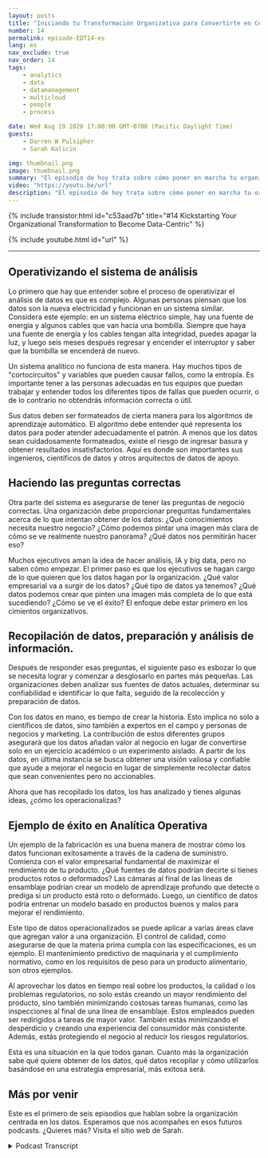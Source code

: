 ```yaml
---
layout: posts
title: "Iniciando tu Transformación Organizativa para Convertirte en Centrado en Datos"
number: 14
permalink: episode-EDT14-es
lang: es
nav_exclude: true
nav_order: 14
tags:
    - analytics
    - data
    - datamanagement
    - multicloud
    - people
    - process

date: Wed Aug 19 2020 17:00:00 GMT-0700 (Pacific Daylight Time)
guests:
    - Darren W Pulsipher
    - Sarah Kalicin

img: thumbnail.png
image: thumbnail.png
summary: "El episodio de hoy trata sobre cómo poner en marcha tu organización para que se vuelva centrada en los datos y el valor que esto puede aportar. El invitado especial de Darren es Sarah Kalicin, la científica de datos principal para los centros de datos en Intel."
video: "https://youtu.be/url"
description: "El episodio de hoy trata sobre cómo poner en marcha tu organización para que se vuelva centrada en los datos y el valor que esto puede aportar. El invitado especial de Darren es Sarah Kalicin, la científica de datos principal para los centros de datos en Intel."
---
```


<div>
{% include transistor.html id="c53aad7b" title="#14 Kickstarting Your Organizational Transformation to Become Data-Centric" %}

{% include youtube.html id="url" %}
</div>

---

## Operativizando el sistema de análisis

Lo primero que hay que entender sobre el proceso de operativizar el análisis de datos es que es complejo. Algunas personas piensan que los datos son la nueva electricidad y funcionan en un sistema similar. Considera este ejemplo: en un sistema eléctrico simple, hay una fuente de energía y algunos cables que van hacia una bombilla. Siempre que haya una fuente de energía y los cables tengan alta integridad, puedes apagar la luz, y luego seis meses después regresar y encender el interruptor y saber que la bombilla se encenderá de nuevo.

Un sistema analítico no funciona de esta manera. Hay muchos tipos de "cortocircuitos" y variables que pueden causar fallos, como la entropía. Es importante tener a las personas adecuadas en tus equipos que puedan trabajar y entender todos los diferentes tipos de fallas que pueden ocurrir, o de lo contrario no obtendrás información correcta o útil.

Sus datos deben ser formateados de cierta manera para los algoritmos de aprendizaje automático. El algoritmo debe entender qué representa los datos para poder atender adecuadamente el patrón. A menos que los datos sean cuidadosamente formateados, existe el riesgo de ingresar basura y obtener resultados insatisfactorios. Aquí es donde son importantes sus ingenieros, científicos de datos y otros arquitectos de datos de apoyo.

## Haciendo las preguntas correctas

Otra parte del sistema es asegurarse de tener las preguntas de negocio correctas. Una organización debe proporcionar preguntas fundamentales acerca de lo que intentan obtener de los datos: ¿Qué conocimientos necesita nuestro negocio? ¿Cómo podemos pintar una imagen más clara de cómo se ve realmente nuestro panorama? ¿Qué datos nos permitirán hacer eso?

Muchos ejecutivos aman la idea de hacer análisis, IA y big data, pero no saben cómo empezar. El primer paso es que los ejecutivos se hagan cargo de lo que quieren que los datos hagan por la organización. ¿Qué valor empresarial va a surgir de los datos? ¿Qué tipo de datos ya tenemos? ¿Qué datos podemos crear que pinten una imagen más completa de lo que está sucediendo? ¿Cómo se ve el éxito? El enfoque debe estar primero en los cimientos organizativos.

## Recopilación de datos, preparación y análisis de información.

Después de responder esas preguntas, el siguiente paso es esbozar lo que se necesita lograr y comenzar a desglosarlo en partes más pequeñas. Las organizaciones deben analizar sus fuentes de datos actuales, determinar su confiabilidad e identificar lo que falta, seguido de la recolección y preparación de datos.

Con los datos en mano, es tiempo de crear la historia. Esto implica no solo a científicos de datos, sino también a expertos en el campo y personas de negocios y marketing. La contribución de estos diferentes grupos asegurará que los datos añadan valor al negocio en lugar de convertirse solo en un ejercicio académico o un experimento aislado. A partir de los datos, en última instancia se busca obtener una visión valiosa y confiable que ayude a mejorar el negocio en lugar de simplemente recolectar datos que sean convenientes pero no accionables.

Ahora que has recopilado los datos, los has analizado y tienes algunas ideas, ¿cómo los operacionalizas?

## Ejemplo de éxito en Analítica Operativa

Un ejemplo de la fabricación es una buena manera de mostrar cómo los datos funcionan exitosamente a través de la cadena de suministro. Comienza con el valor empresarial fundamental de maximizar el rendimiento de tu producto. ¿Qué fuentes de datos podrían decirte si tienes productos rotos o deformados? Las cámaras al final de las líneas de ensamblaje podrían crear un modelo de aprendizaje profundo que detecte o prediga si un producto está roto o deformado. Luego, un científico de datos podría entrenar un modelo basado en productos buenos y malos para mejorar el rendimiento.

Este tipo de datos operacionalizados se puede aplicar a varias áreas clave que agregan valor a una organización. El control de calidad, como asegurarse de que la materia prima cumpla con las especificaciones, es un ejemplo. El mantenimiento predictivo de maquinaria y el cumplimiento normativo, como en los requisitos de peso para un producto alimentario, son otros ejemplos.

Al aprovechar los datos en tiempo real sobre los productos, la calidad o los problemas regulatorios, no solo estás creando un mayor rendimiento del producto, sino también minimizando costosas tareas humanas, como las inspecciones al final de una línea de ensamblaje. Estos empleados pueden ser redirigidos a tareas de mayor valor. También estás minimizando el desperdicio y creando una experiencia del consumidor más consistente. Además, estás protegiendo el negocio al reducir los riesgos regulatorios.

Esta es una situación en la que todos ganan. Cuanto más la organización sabe qué quiere obtener de los datos, qué datos recopilar y cómo utilizarlos basándose en una estrategia empresarial, más exitosa será.

## Más por venir

Este es el primero de seis episodios que hablan sobre la organización centrada en los datos. Esperamos que nos acompañes en esos futuros podcasts. ¿Quieres más? Visita el sitio web de Sarah.



<details>
<summary> Podcast Transcript </summary>

<p></p>

</details>
